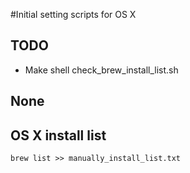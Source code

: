 #Initial setting scripts for OS X

## TODO
- Make shell check_brew_install_list.sh

## None

## OS X install list
`brew list >> manually_install_list.txt`
